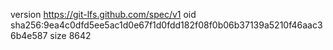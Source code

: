 version https://git-lfs.github.com/spec/v1
oid sha256:9ea4c0dfd5ee5ac1d0e67f1d0fdd182f08f0b06b37139a5210f46aac36b4e587
size 8642
